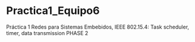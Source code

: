# Practica1_Equipo6
Práctica 1 Redes para Sistemas Embebidos, IEEE 802.15.4: Task scheduler, timer, data transmission
PHASE 2
